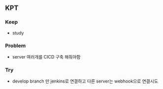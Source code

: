 ## KPT

### Keep

- study

### Problem

- server 여러개를 CICD 구축 해줘야함

### Try

- develop branch 만 jenkins로 연결하고 다른 server는 webhook으로 연결시도

